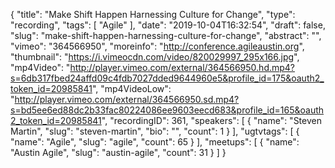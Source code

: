 {
  "title": "Make Shift Happen Harnessing Culture for Change",
  "type": "recording",
  "tags": [
    "Agile"
  ],
  "date": "2019-10-04T16:32:54",
  "draft": false,
  "slug": "make-shift-happen-harnessing-culture-for-change",
  "abstract": "",
  "vimeo": "364566950",
  "moreinfo": "http://conference.agileaustin.org",
  "thumbnail": "https://i.vimeocdn.com/video/820029997_295x166.jpg",
  "mp4Video": "http://player.vimeo.com/external/364566950.hd.mp4?s=6db317fbed24affd09c4fdb7027dded9644960e5&profile_id=175&oauth2_token_id=20985841",
  "mp4VideoLow": "http://player.vimeo.com/external/364566950.sd.mp4?s=bd5ee6ed88dc2b33fac80224086ee9603eecd683&profile_id=165&oauth2_token_id=20985841",
  "recordingID": 361,
  "speakers": [
    {
      "name": "Steven Martin",
      "slug": "steven-martin",
      "bio": "",
      "count": 1
    }
  ],
  "ugtvtags": [
    {
      "name": "Agile",
      "slug": "agile",
      "count": 65
    }
  ],
  "meetups": [
    {
      "name": "Austin Agile",
      "slug": "austin-agile",
      "count": 31
    }
  ]
}